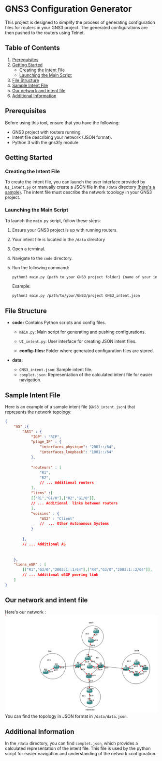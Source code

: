 # GNS3 Configuration Generator

This project is designed to simplify the process of generating configuration files for routers in your GNS3 project. The generated configurations are then pushed to the routers using Telnet.

## Table of Contents

1. [Prerequisites](#prerequisites)
2. [Getting Started](#getting-started)
    - [Creating the Intent File](#creating-the-intent-file)
    - [Launching the Main Script](#launching-the-main-script)
3. [File Structure](#file-structure)
4. [Sample Intent File](#sample-intent-file)
5. [Our network and intent file]()
6. [Additional Information](#additional-information)

## Prerequisites

Before using this tool, ensure that you have the following:

- GNS3 project with routers running.
- Intent file describing your network (JSON format).
- Python 3 with the gns3fy module

## Getting Started

### Creating the Intent File

To create the intent file, you can launch the user interface provided by `UI_intent.py` or manually create a JSON file in the `/data` directory [(here's a sample)](#creating-the-intent-file). The intent file must describe the network topology in your GNS3 project.

### Launching the Main Script

To launch the `main.py` script, follow these steps:

1. Ensure your GNS3 project is up with running routers.
2. Your intent file is located in the `/data` directory
2. Open a terminal.
3. Navigate to the `code` directory.
4. Run the following command:

    ```bash
    python3 main.py {path to your GNS3 project folder} {name of your intent file}
    ```

    Example:

    ```bash
    python3 main.py /path/to/your/GNS3/project GNS3_intent.json
    ```

## File Structure

- **code:** Contains Python scripts and config files.
    - `main.py`: Main script for generating and pushing configurations.
    - `UI_intent.py`: User interface for creating JSON intent files.

    - **config-files:** Folder where generated configuration files are stored.

- **data:**
    - `GNS3_intent.json`: Sample intent file.
    - `complet.json`: Representation of the calculated intent file for easier navigation.

## Sample Intent File

Here is an example of a sample intent file (`GNS3_intent.json`) that represents the network topology:

```json
{
    "AS" :{
        "AS1" : {
            "IGP" : "RIP",
            "plage_IP" : {
                "interfaces_physique": "2001::/64",
                "interfaces_loopback": "1001::/64"
            },

            "routeurs" : [
                "R1",
                "R2",
                // ... Additional routers
            ],
            "liens" :[ 
            [["R1","G1/0"],["R2","G1/0"]],
            // ... Additional  links between routers
            ],
            "voisins" : {
                "AS2" : "Client"
                //  ... Other Autonomous Systems
            }
        
        },
        // ... Additional AS


    },
    "liens_eGP" : [
        [["R1","G3/0","2003:1::1/64"],["R4","G3/0","2003:1::2/64"]],
        // ... Additional eBGP peering link
    ]
}
```

## Our network and intent file

Here's our network : 
![Screenshot of the GNS3 project](image/Architecture.png)
You can find the topology in JSON format in `/data/data.json`.

## Additional Information

In the `/data` directory, you can find `complet.json`, which provides a calculated representation of the intent file. This file is used by the python script for easier navigation and understanding of the network configuration.